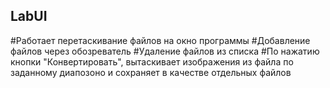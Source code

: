 ## LabUI
 
#Работает перетаскивание файлов на окно программы
#Добавление файлов через обозреватель
#Удаление файлов из списка
#По нажатию кнопки "Конвертировать", вытаскивает изображения из файла по заданному диапозоно и сохраняет в качестве отдельных файлов
